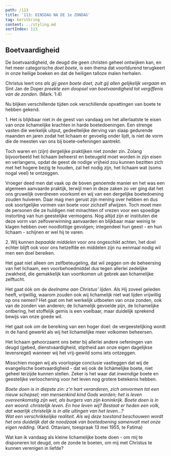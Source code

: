 ```yaml
---
path: /113
title: '113: DINSDAG NA DE 1e ZONDAG'
tag: kerstkring
content: ../styling.md
sortIndex: 113
---
```


## Boetvaardigheid

De boetvaardigheid, de deugd die geen christen geheel ontwijken kan, en het meer categorische _doet boete_, is een thema dat voortdurend terugkeert in onze heilige boeken en dat de heiligen talloze malen herhalen.

Christus leert ons _als gij geen boete doet, zult gij allen gelijkelijk vergaan_ en Sint Jan de Doper _preekte een doopsel van boetvaardigheid tot vergiffenis van de zonden_. (Mark. 1:4)

Nu blijken verschillende tijden ook verschillende opvattingen van boete te hebben gekend.

1\. Het is blijkbaar niet in de geest van vandaag om het allerlaatste te eisen van onze lichamelijke krachten in harde boetedoeningen. Een strenge vasten die werkelijk uitput, gedeeltelijke derving van slaap gedurende maanden en jaren zodat het lichaam er gevoelig onder lijdt, is niet de vorm die de meesten van ons bij boete-oefeningen aantrekt.

Toch waren en (zijn) dergelijke praktijken niet zonder zin. Zolang bijvoorbeeld het lichaam beheerst en beteugeld moet worden in zijn eisen en verlangens, opdat de geest de nodige vrijheid zou kunnen bezitten zich met het hogere bezig te houden, zal het nodig zijn, het lichaam wat (soms
nogal veel) te ontzeggen.

Vroeger deed men dat vaak op de boven genoemde manier en het was een algemeen aanvaarde praktijk, terwijl men in deze zaken zo ver ging dat het ons gruwelijk overdreven voorkomt en wij van een dergelijke boetedoening zouden huiveren. Daar mag men gerust zijn mening over hebben en dus ook soortgelijke vormen van boete voor zichzelf afwijzen. Toch moet men de personen die ze huldigen niet minachten of vrezen voor een spoedige instorting van hun geestelijke vermogens. Nog altijd zijn er instituten die deze vorm van zelfoverwinning aanvaarden en blijkbaar maar weinig te klagen hebben over noodlottige gevolgen; integendeel hun geest - en hun lichaam - schijnen er wel hij te varen.

2\. Wij kunnen _bepaalde middelen_ voor _ons_ ongeschikt achten, het doel echter blijft ook voor ons hetzelfde en middelen zijn nu eenmaal nodig wil men een doel bereiken.

Het gaat niet alleen om zelfbeteugeling, dat wil zeggen om de beheersing van het lichaam, een voorbehoedmiddel dus tegen allerlei zedelijke zwakheid, die gemakkelijk kan voortkomen uit gebrek aan lichamelijke zelftucht.

Het gaat óók om de _deelname aan Christus' lijden_. Als Hij zoveel geleden heeft, vrijwillig, waarom zouden ook wij lichamelijk niet wat lijden vrijwillig op ons nemen? Het gaat om het werkelijk uitboeten van onze zonden, ook van de zonden van anderen; de lichamelijk gevoelde pijn, de lichamelijke ontbering, het stoffelijk gemis is een voelbaar, maar duidelijk sprekend bewijs van onze goede wil.

Het gaat ook om de bereiking van een hoger doel: de vergeestelijking wordt in de hand gewerkt als wij het lichamelijke meer volkomen beheersen.

Het lichaam gehoorzaamt ons beter bij allerlei andere oefeningen van deugd (gebed, dienstvaardigheid, stiptheid aan onze eigen dagelijkse levensregel) wanneer wij het vrij-gewild soms iets ontzeggen.

Misschien mogen wij als voorlopige conclusie vastleggen dat wij de evangelische boetvaardigheid - dat wij ook de lichámelijke boete, niet geheel terzijde kunnen stellen. Zeker is het waar dat _inwendige_ boete en geestelijke verloochening voor het leven nog grotere betekenis hebben.

_Boete doen is in diepste zin: z'n hart veranderen, zich omvormen tot een nieuw schepsel; van mensenkind kind Gods worden; het is leven overeenkomstig zijn wet, als burgers van zijn koninkrijk. Boete doen is in een woord: christelijk leven. En hoe leven wij? Bestaat er heden een volk, dat waarlijk christelijk is in alle uitingen van het leven...?_  
_Wat een verschrikkelijke realiteit. Als wij deze toestand beschouwen wordt het ons duidelijk dat de noodzaak van boetedoening samenvalt met onze eigen redding._ (Kard. Ottaviani, toespraak 13 mei 1955, te Fatima)

Wat kan ik vandaag als kleine lichamelijke boete doen - om mij te disponeren tot deugd, om de zonde te boeten, om mij met Christus te kunnen verenigen in liefde?
